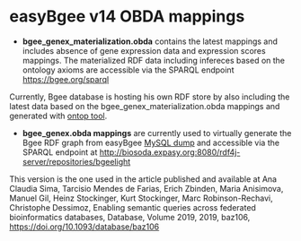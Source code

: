 # easyBgee v14 OBDA mappings
+ **bgee_genex_materialization.obda** contains the latest mappings and includes absence of gene expression data and expression scores mappings. The materialized RDF data including infereces based on the ontology axioms are accessible via the SPARQL endpoint https://bgee.org/sparql  

Currently, Bgee database is hosting his own RDF store by also including the latest data based on the bgee_genex_materialization.obda mappings and generated with [ontop tool](https://ontop-vkg.org).

+ **bgee_genex.obda mappings** are currently used to virtually generate the Bgee RDF graph from easyBgee [MySQL dump](ftp://ftp.bgee.org/bgee_v14/sql_lite_dump.tar.gz) 
and accessible via  the SPARQL endpoint at  http://biosoda.expasy.org:8080/rdf4j-server/repositories/bgeelight

This version is the one used in the article published and available at 
Ana Claudia Sima, Tarcisio Mendes de Farias, Erich Zbinden, Maria Anisimova, Manuel Gil, Heinz Stockinger, Kurt Stockinger, Marc Robinson-Rechavi, Christophe Dessimoz, Enabling semantic queries across federated bioinformatics databases, Database, Volume 2019, 2019, baz106, https://doi.org/10.1093/database/baz106


